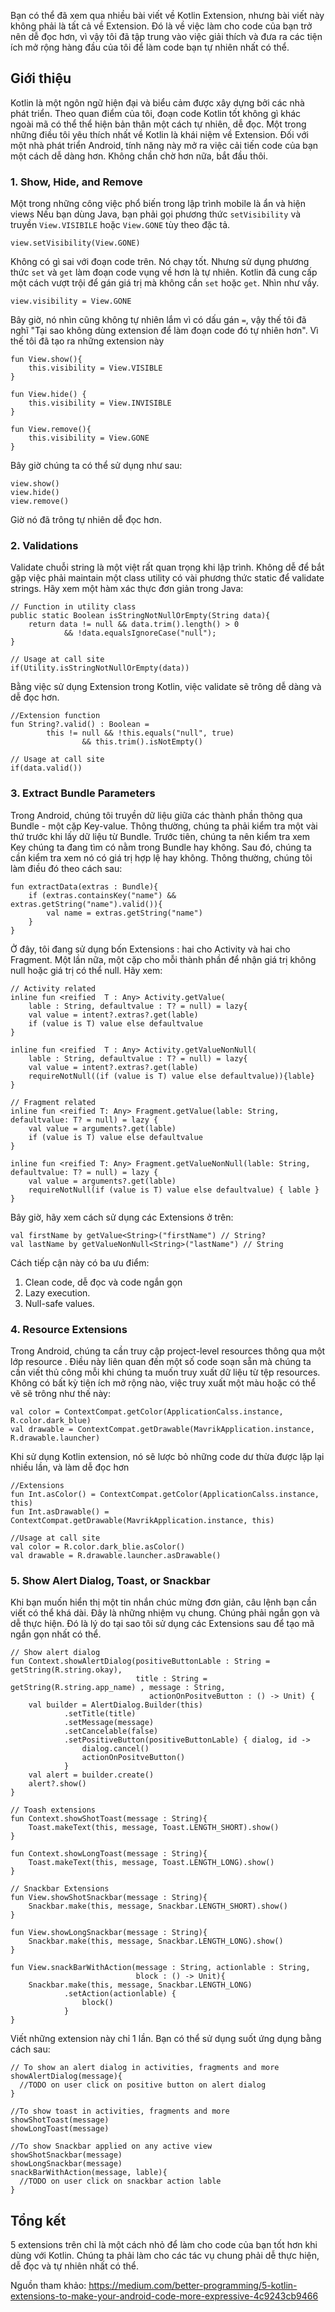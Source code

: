 Bạn có thể đã xem qua nhiều bài viết về Kotlin Extension, nhưng bài viết này không phải là tất cả về Extension. Đó là về việc làm cho code của bạn trở nên dễ đọc hơn, vì vậy tôi đã tập trung vào việc giải thích và đưa ra các tiện ích mở rộng hàng đầu của tôi để làm code bạn tự nhiên nhất có thể.

## Giới thiệu

Kotlin là một ngôn ngữ hiện đại và biểu cảm được xây dựng bởi các nhà phát triển. Theo quan điểm của tôi, đoạn code Kotlin tốt không gì khác ngoài mã có thể thể hiện bản thân một cách tự nhiên, dễ đọc.
Một trong những điều tôi yêu thích nhất về Kotlin là khái niệm về Extension. Đối với một nhà phát triển Android, tính năng này mở ra việc cải tiến code của bạn một cách dễ dàng hơn.
Không chần chờ hơn nữa, bắt đầu thôi.

### 1. Show, Hide, and Remove

Một trong những công việc phổ biến trong lập trình mobile là ẩn và hiện views
Nếu bạn dùng Java, bạn phải gọi phương thức `setVisibility` và truyền `View.VISIBILE` hoặc `View.GONE` tùy theo đặc tả. <br/>

 `view.setVisibility(View.GONE)`

Không có gì sai với đoạn code trên. Nó chạy tốt. Nhưng sử dụng phương thức `set` và `get` làm đoạn code vụng về hơn là tự nhiên. Kotlin đã cung cấp một cách vượt trội để gán giá trị mà không cần `set` hoặc `get`. Nhìn như vầy.

 `view.visibility = View.GONE`

Bây giờ, nó nhìn cũng không tự nhiên lắm vì có dấu gán `=`, vậy thế tôi đã nghĩ  "Tại sao không dùng extension để làm đoạn code đó tự nhiên hơn". Vì thế tôi đã tạo ra những extension này
```
fun View.show(){
    this.visibility = View.VISIBLE
}

fun View.hide() {
    this.visibility = View.INVISIBLE
}

fun View.remove(){
    this.visibility = View.GONE
}
```

Bây giờ chúng ta có thể sử dụng như sau:
```
view.show()
view.hide() 
view.remove()
```

Giờ nó đã trông tự nhiên dễ đọc hơn. 


### 2. Validations

Validate chuỗi string là một việt rất quan trọng khi lập trình. Không dễ để bắt gặp việc phải maintain một class utility có vài phương thức static để validate strings.
Hãy xem một hàm xác thực đơn giản trong Java:

```
// Function in utility class
public static Boolean isStringNotNullOrEmpty(String data){
    return data != null && data.trim().length() > 0 
            && !data.equalsIgnoreCase("null");
}

// Usage at call site
if(Utility.isStringNotNullOrEmpty(data))
```

Bằng việc sử dụng Extension trong Kotlin, việc validate sẽ trông dễ dàng và dễ đọc hơn.

```
//Extension function
fun String?.valid() : Boolean =
        this != null && !this.equals("null", true)
                && this.trim().isNotEmpty()

// Usage at call site
if(data.valid())
```

### 3. Extract Bundle Parameters

Trong Android, chúng tôi truyền dữ liệu giữa các thành phần thông qua Bundle - một cặp Key-value. Thông thường, chúng ta phải kiểm tra một vài thứ trước khi lấy dữ liệu từ Bundle. Trước tiên, chúng ta nên kiểm tra xem Key chúng ta đang tìm có nằm trong Bundle hay không. Sau đó, chúng ta cần kiểm tra xem nó có giá trị hợp lệ hay không. Thông thường, chúng tôi làm điều đó theo cách sau:
```
fun extractData(extras : Bundle){
    if (extras.containsKey("name") && extras.getString("name").valid()){
        val name = extras.getString("name")
    }
}
```
Ở đây, tôi đang sử dụng bốn Extensions : hai cho Activity và hai cho Fragment. Một lần nữa, một cặp cho mỗi thành phần để nhận giá trị không null hoặc giá trị có thể null. Hãy xem:

```
// Activity related
inline fun <reified  T : Any> Activity.getValue(
    lable : String, defaultvalue : T? = null) = lazy{
    val value = intent?.extras?.get(lable)
    if (value is T) value else defaultvalue
}

inline fun <reified  T : Any> Activity.getValueNonNull(
    lable : String, defaultvalue : T? = null) = lazy{
    val value = intent?.extras?.get(lable)
    requireNotNull((if (value is T) value else defaultvalue)){lable}
}

// Fragment related
inline fun <reified T: Any> Fragment.getValue(lable: String, defaultvalue: T? = null) = lazy {
    val value = arguments?.get(lable)
    if (value is T) value else defaultvalue
}

inline fun <reified T: Any> Fragment.getValueNonNull(lable: String, defaultvalue: T? = null) = lazy {
    val value = arguments?.get(lable)
    requireNotNull(if (value is T) value else defaultvalue) { lable }
}
```

Bây giờ, hãy xem cách sử dụng các Extensions ở trên:

```
val firstName by getValue<String>("firstName") // String?
val lastName by getValueNonNull<String>("lastName") // String
```

Cách tiếp cận này có ba ưu điểm:
1. Clean code, dễ đọc và code ngắn gọn
2. Lazy execution.
3. Null-safe values.

### 4. Resource Extensions

Trong Android, chúng ta cần truy cập project-level resources thông qua một lớp resource . Điều này liên quan đến một số code soạn sẵn mà chúng ta cần viết thủ công mỗi khi chúng ta muốn truy xuất dữ liệu từ tệp resources. Không có bất kỳ tiện ích mở rộng nào, việc truy xuất một màu hoặc có thể vẽ sẽ trông như thế này:

```
val color = ContextCompat.getColor(ApplicationCalss.instance, R.color.dark_blue)
val drawable = ContextCompat.getDrawable(MavrikApplication.instance, R.drawable.launcher)
```

Khi sử dụng Kotlin extension, nó sẽ lược bỏ những code dư thừa được lặp lại nhiều lần, và làm dễ đọc hơn

```
//Extensions
fun Int.asColor() = ContextCompat.getColor(ApplicationCalss.instance, this)
fun Int.asDrawable() = ContextCompat.getDrawable(MavrikApplication.instance, this)

//Usage at call site
val color = R.color.dark_blie.asColor()
val drawable = R.drawable.launcher.asDrawable()
```

### 5. Show Alert Dialog, Toast, or Snackbar

Khi bạn muốn hiển thị một tin nhắn chúc mừng đơn giản, câu lệnh bạn cần viết có thể khá dài. 
Đây là những nhiệm vụ chung. Chúng phải ngắn gọn và dễ thực hiện. Đó là lý do tại sao tôi sử dụng các Extensions  sau để tạo mã ngắn gọn nhất có thể.

```
// Show alert dialog
fun Context.showAlertDialog(positiveButtonLable : String = getString(R.string.okay),
                            title : String = getString(R.string.app_name) , message : String,
                               actionOnPositveButton : () -> Unit) {
    val builder = AlertDialog.Builder(this)
            .setTitle(title)
            .setMessage(message)
            .setCancelable(false)
            .setPositiveButton(positiveButtonLable) { dialog, id ->
                dialog.cancel()
                actionOnPositveButton()
            }
    val alert = builder.create()
    alert?.show()
}

// Toash extensions
fun Context.showShotToast(message : String){
    Toast.makeText(this, message, Toast.LENGTH_SHORT).show()
}

fun Context.showLongToast(message : String){
    Toast.makeText(this, message, Toast.LENGTH_LONG).show()
}

// Snackbar Extensions
fun View.showShotSnackbar(message : String){
    Snackbar.make(this, message, Snackbar.LENGTH_SHORT).show()
}

fun View.showLongSnackbar(message : String){
    Snackbar.make(this, message, Snackbar.LENGTH_LONG).show()
}

fun View.snackBarWithAction(message : String, actionlable : String,
                            block : () -> Unit){
    Snackbar.make(this, message, Snackbar.LENGTH_LONG)
            .setAction(actionlable) {
                block()
            }
}
```

Viết những extension này chỉ 1 lần. Bạn có thể sử dụng suốt ứng dụng bằng cách sau:

```
// To show an alert dialog in activities, fragments and more
showAlertDialog(message){
  //TODO on user click on positive button on alert dialog
}

//To show toast in activities, fragments and more
showShotToast(message)
showLongToast(message)

//To show Snackbar applied on any active view
showShotSnackbar(message)
showLongSnackbar(message)
snackBarWithAction(message, lable){
  //TODO on user click on snackbar action lable
}
```

## Tổng kết
5 extensions trên chỉ là một cách nhỏ để làm cho code của bạn tốt hơn khi dùng với Kotlin.
Chúng ta phải làm cho các tác vụ chung phải dễ thực hiện, dễ đọc và tự nhiên nhất có thể.

Nguồn tham khảo:
https://medium.com/better-programming/5-kotlin-extensions-to-make-your-android-code-more-expressive-4c9243cb9466